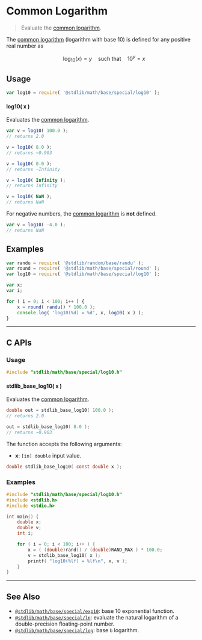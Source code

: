 <!--

@license Apache-2.0

Copyright (c) 2018 The Stdlib Authors.

Licensed under the Apache License, Version 2.0 (the "License");
you may not use this file except in compliance with the License.
You may obtain a copy of the License at

   http://www.apache.org/licenses/LICENSE-2.0

Unless required by applicable law or agreed to in writing, software
distributed under the License is distributed on an "AS IS" BASIS,
WITHOUT WARRANTIES OR CONDITIONS OF ANY KIND, either express or implied.
See the License for the specific language governing permissions and
limitations under the License.

-->

# Common Logarithm

> Evaluate the [common logarithm][common-logarithm].

<section class="intro">

The [common logarithm][common-logarithm] (logarithm with base 10) is defined for any positive real number as

<!-- <equation class="equation" label="eq:common_logarithm" align="center" raw="\quad \log_{10} \left( x \right) = y \quad \text{such that} \quad 10^y = x" alt="Equation for the common logarithm."> -->

```math
\quad \log_{10} \left( x \right) = y \quad \text{such that} \quad 10^y = x
```

<!-- <div class="equation" align="center" data-raw-text="\quad \log_{10} \left( x \right) = y \quad \text{such that} \quad 10^y = x" data-equation="eq:common_logarithm">
    <img src="https://cdn.jsdelivr.net/gh/stdlib-js/stdlib@8cb4d022f6163be6523964802725ed2a74f2497b/lib/node_modules/@stdlib/math/base/special/log10/docs/img/equation_common_logarithm.svg" alt="Equation for the common logarithm.">
    <br>
</div> -->

<!-- </equation> -->

</section>

<!-- /.intro -->

<section class="usage">

## Usage

```javascript
var log10 = require( '@stdlib/math/base/special/log10' );
```

#### log10( x )

Evaluates the [common logarithm][common-logarithm].

```javascript
var v = log10( 100.0 );
// returns 2.0

v = log10( 8.0 );
// returns ~0.903

v = log10( 0.0 );
// returns -Infinity

v = log10( Infinity );
// returns Infinity

v = log10( NaN );
// returns NaN
```

For negative numbers, the [common logarithm][common-logarithm] is **not** defined.

```javascript
var v = log10( -4.0 );
// returns NaN
```

</section>

<!-- /.usage -->

<section class="examples">

## Examples

<!-- eslint no-undef: "error" -->

```javascript
var randu = require( '@stdlib/random/base/randu' );
var round = require( '@stdlib/math/base/special/round' );
var log10 = require( '@stdlib/math/base/special/log10' );

var x;
var i;

for ( i = 0; i < 100; i++ ) {
    x = round( randu() * 100.0 );
    console.log( 'log10(%d) = %d', x, log10( x ) );
}
```

</section>

<!-- /.examples -->

<!-- C interface documentation. -->

* * *

<section class="c">

## C APIs

<!-- Section to include introductory text. Make sure to keep an empty line after the intro `section` element and another before the `/section` close. -->

<section class="intro">

</section>

<!-- /.intro -->

<!-- C usage documentation. -->

<section class="usage">

### Usage

```c
#include "stdlib/math/base/special/log10.h"
```

#### stdlib_base_log10( x )

Evaluates the [common logarithm][common-logarithm].

```c
double out = stdlib_base_log10( 100.0 );
// returns 2.0

out = stdlib_base_log10( 8.0 );
// returns ~0.903
```

The function accepts the following arguments:

-   **x**: `[in] double` input value.

```c
double stdlib_base_log10( const double x );
```

</section>

<!-- /.usage -->

<!-- C API usage notes. Make sure to keep an empty line after the `section` element and another before the `/section` close. -->

<section class="notes">

</section>

<!-- /.notes -->

<!-- C API usage examples. -->

<section class="examples">

### Examples

```c
#include "stdlib/math/base/special/log10.h"
#include <stdlib.h>
#include <stdio.h>

int main() {
    double x;
    double v;
    int i;

    for ( i = 0; i < 100; i++ ) {
        x = ( (double)rand() / (double)RAND_MAX ) * 100.0;
        v = stdlib_base_log10( x );
        printf( "log10(%lf) = %lf\n", x, v );
    }
}
```

</section>

<!-- /.examples -->

</section>

<!-- /.c -->

<!-- Section for related `stdlib` packages. Do not manually edit this section, as it is automatically populated. -->

<section class="related">

* * *

## See Also

-   <span class="package-name">[`@stdlib/math/base/special/exp10`][@stdlib/math/base/special/exp10]</span><span class="delimiter">: </span><span class="description">base 10 exponential function.</span>
-   <span class="package-name">[`@stdlib/math/base/special/ln`][@stdlib/math/base/special/ln]</span><span class="delimiter">: </span><span class="description">evaluate the natural logarithm of a double-precision floating-point number.</span>
-   <span class="package-name">[`@stdlib/math/base/special/log`][@stdlib/math/base/special/log]</span><span class="delimiter">: </span><span class="description">base `b` logarithm.</span>

</section>

<!-- /.related -->

<!-- Section for all links. Make sure to keep an empty line after the `section` element and another before the `/section` close. -->

<section class="links">

[common-logarithm]: https://en.wikipedia.org/wiki/Common_logarithm

<!-- <related-links> -->

[@stdlib/math/base/special/exp10]: https://github.com/stdlib-js/math/tree/main/base/special/exp10

[@stdlib/math/base/special/ln]: https://github.com/stdlib-js/math/tree/main/base/special/ln

[@stdlib/math/base/special/log]: https://github.com/stdlib-js/math/tree/main/base/special/log

<!-- </related-links> -->

</section>

<!-- /.links -->
